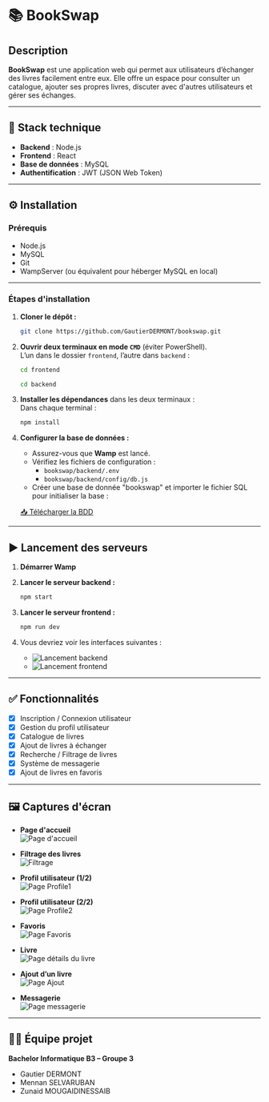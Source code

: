 # 📚 BookSwap

## Description  
**BookSwap** est une application web qui permet aux utilisateurs d’échanger des livres facilement entre eux. Elle offre un espace pour consulter un catalogue, ajouter ses propres livres, discuter avec d'autres utilisateurs et gérer ses échanges.

---

## 🚀 Stack technique

- **Backend** : Node.js  
- **Frontend** : React  
- **Base de données** : MySQL  
- **Authentification** : JWT (JSON Web Token)

---

## ⚙️ Installation

### Prérequis

- Node.js  
- MySQL  
- Git  
- WampServer (ou équivalent pour héberger MySQL en local)

---

### Étapes d'installation

1. **Cloner le dépôt :**

   ```bash
   git clone https://github.com/GautierDERMONT/bookswap.git
   ```

2. **Ouvrir deux terminaux en mode `CMD`** (éviter PowerShell).  
   L’un dans le dossier `frontend`, l’autre dans `backend` :

   ```bash
   cd frontend
   ```

   ```bash
   cd backend
   ```

3. **Installer les dépendances** dans les deux terminaux :  
   Dans chaque terminal :

   ```bash
   npm install
   ```

4. **Configurer la base de données :**

   - Assurez-vous que **Wamp** est lancé.
   - Vérifiez les fichiers de configuration :
     - `bookswap/backend/.env`
     - `bookswap/backend/config/db.js`
   - Créer une base de donnée "bookswap" et importer le fichier SQL pour initialiser la   base :

    [📥 Télécharger la BDD](/bookswap.sql)

---

## ▶️ Lancement des serveurs

1. **Démarrer Wamp**

2. **Lancer le serveur backend :**

   ```bash
   npm start
   ```

3. **Lancer le serveur frontend :**

   ```bash
   npm run dev
   ```

4. Vous devriez voir les interfaces suivantes :  
   - ![Lancement backend](/screenshots/start_backend.png)  
   - ![Lancement frontend](/screenshots/start_frontend.png)

---

## ✅ Fonctionnalités

- [x] Inscription / Connexion utilisateur  
- [x] Gestion du profil utilisateur  
- [x] Catalogue de livres  
- [x] Ajout de livres à échanger  
- [x] Recherche / Filtrage de livres  
- [x] Système de messagerie  
- [x] Ajout de livres en favoris  

---

## 🖼️ Captures d'écran

- **Page d'accueil**  
  ![Page d'accueil](/screenshots/home.png)

- **Filtrage des livres**  
  ![Filtrage](/screenshots/filters.png)

- **Profil utilisateur (1/2)**  
  ![Page Profile1](/screenshots/Profile1.png)

- **Profil utilisateur (2/2)**  
  ![Page Profile2](/screenshots/Profile2.png)

- **Favoris**  
![Page Favoris](/screenshots/favorites.png)

- **Livre**  
![Page détails du livre](/screenshots/bookdetails.png)

- **Ajout d’un livre**  
  ![Page Ajout](/screenshots/addbook.png)



- **Messagerie**  
  ![Page messagerie](/screenshots/messagerie.png)

---

## 👨‍💻 Équipe projet

**Bachelor Informatique B3 – Groupe 3**

- Gautier DERMONT  
- Mennan SELVARUBAN  
- Zunaid MOUGAIDINESSAIB